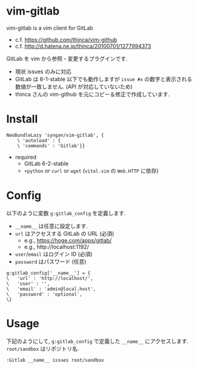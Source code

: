 # vim-gitlab

vim-gitlab is a vim client for GitLab

* c.f. https://github.com/thinca/vim-github
* c.f. http://d.hatena.ne.jp/thinca/20100701/1277994373


GitLab を vim から参照・変更するプラグインです.
- 現状 issues のみに対応
- GitLab は 6-1-stable 以下でも動作しますが `issue #x` の数字と表示される数値が一致しません.
(API が対応していないため)
- thinca さんの vim-github を元にコピー＆修正で作成しています. 

# Install

```vim
NeoBundleLazy 'syngan/vim-gitlab', {
    \ 'autoload' : {
    \ 'commands' : 'Gitlab'}}
```

- required 
    - GitLab 6-2-stable
    - `+python` or `curl` or `wget` (`vital.vim` の `Web.HTTP` に依存)


# Config

以下のように変数 `g:gitlab_config` を定義します.
- `__name__` は任意に設定します.
- `url` はアクセスする GitLab の URL (必須)
    - e.g., https://hoge.com/apps/gitlab/
    - e.g., http://localhost:1192/
- `user`/`email` はログイン ID (必須)
- `password` はパスワード (任意)


```vim
g:gitlab_config['__name__'] = {
\	'url' : 'http://localhost/',
\	'user' : '',
\	'email' : 'admin@local.host',
\	'password' : 'optional',
\}
```
# Usage

下記のようにして, `g:gitlab_config` で定義した `__name__` にアクセスします.
`root/sandbox` はリポジトリ名.

```vim
:Gitlab __name__ issues root/sandbox
```
